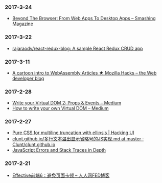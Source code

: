 
### 2017-3-24<br />
+ [Beyond The Browser: From Web Apps To Desktop Apps – Smashing Magazine](https://www.smashingmagazine.com/2017/03/beyond-browser-web-desktop-apps/?utm_source=javascriptweekly&utm_medium=email)<br />

### 2017-3-22<br />
+ [rajaraodv/react-redux-blog: A sample React Redux CRUD app](https://github.com/rajaraodv/react-redux-blog)<br />

### 2017-3-11<br />
+ [A cartoon intro to WebAssembly Articles ★ Mozilla Hacks – the Web developer blog](https://hacks.mozilla.org/category/a-cartoon-intro-to-webassembly/)<br />

### 2017-2-28<br />
+ [Write your Virtual DOM 2: Props & Events – Medium](https://medium.com/@deathmood/write-your-virtual-dom-2-props-events-a957608f5c76#.hgclfmwkv)<br />
+ [How to write your own Virtual DOM – Medium](https://medium.com/@deathmood/how-to-write-your-own-virtual-dom-ee74acc13060#.urxl31dhh)<br />

### 2017-2-27<br />
+ [Pure CSS for multiline truncation with ellipsis | Hacking UI](http://hackingui.com/front-end/a-pure-css-solution-for-multiline-text-truncation/)<br />
+ [clunt.github.io/多行文本溢出显示省略号的JS实现.md at master · Clunt/clunt.github.io](https://github.com/Clunt/clunt.github.io/blob/master/blog/Skill/Javascript/%E5%A4%9A%E8%A1%8C%E6%96%87%E6%9C%AC%E6%BA%A2%E5%87%BA%E6%98%BE%E7%A4%BA%E7%9C%81%E7%95%A5%E5%8F%B7%E7%9A%84JS%E5%AE%9E%E7%8E%B0.md)<br />
+ [JavaScript Errors and Stack Traces in Depth](http://lucasfcosta.com/2017/02/17/JavaScript-Errors-and-Stack-Traces.html)<br />

### 2017-2-21<br />
+ [Effective前端6：避免页面卡顿 – 人人网FED博客](http://www.renfed.com/2017/02/09/avoid-jank/)<br />